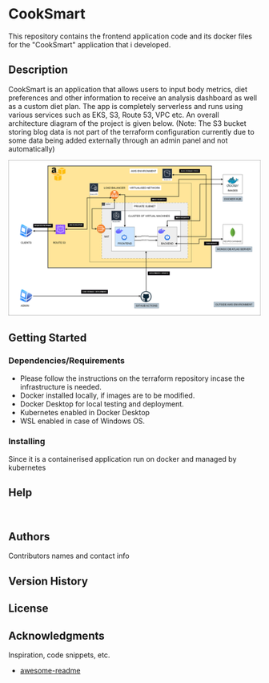 # CookSmart 

This repository contains the frontend application code and its docker files for the "CookSmart" application that i developed.

## Description

CookSmart is an application that allows users to input body metrics, diet preferences and other information 
to receive an analysis dashboard as well as a custom diet plan. The app is completely serverless and runs
using various services such as EKS, S3, Route 53, VPC etc. An overall architecture diagram of the project
is given below. (Note: The S3 bucket storing blog data is not part of the terraform configuration currently 
due to some data being added externally through an admin panel and not automatically)

![overall_architecture](images/cloud_arch.png)


## Getting Started

### Dependencies/Requirements

* Please follow the instructions on the terraform repository incase the infrastructure is needed.
* Docker installed locally, if images are to be modified.
* Docker Desktop for local testing and deployment.
* Kubernetes enabled in Docker Desktop
* WSL enabled in case of Windows OS.


### Installing

Since it is a containerised application run on docker and managed by kubernetes




## Help


```


```



## Authors

Contributors names and contact info


## Version History



## License



## Acknowledgments

Inspiration, code snippets, etc.
* [awesome-readme](https://github.com/matiassingers/awesome-readme)